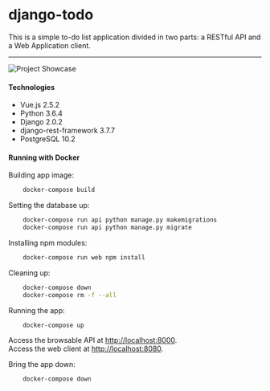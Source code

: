 # django-todo
This is a simple to-do list application divided in two parts: a RESTful API and a Web Application client.

---
![Project Showcase](https://thumbs.gfycat.com/DistantPiercingDormouse-size_restricted.gif)

#### Technologies
- Vue.js 2.5.2
- Python 3.6.4
- Django 2.0.2
- django-rest-framework 3.7.7
- PostgreSQL 10.2

#### Running with Docker

Building app image:
```sh
    docker-compose build
```

Setting the database up:
```sh
    docker-compose run api python manage.py makemigrations
    docker-compose run api python manage.py migrate
```

Installing npm modules:
```sh
    docker-compose run web npm install
```

Cleaning up:
```sh
    docker-compose down
    docker-compose rm -f --all
```

Running the app:
```sh
    docker-compose up
```

Access the browsable API at [http://localhost:8000](http://localhost:8000).  
Access the web client at [http://localhost:8080](http://localhost:8080).

Bring the app down:
```sh
    docker-compose down
```
